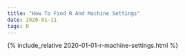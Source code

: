 ```yaml
---
title: "How To Find R And Machine Settings"
date: 2020-01-11
tags: R
---
```


{% include_relative 2020-01-01-r-machine-settings.html %}

